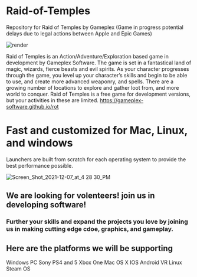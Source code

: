 # Raid-of-Temples
Repository for Raid of Temples by Gameplex (Game in progress potential delays due to legal actions between Apple and Epic Games)

![render](https://user-images.githubusercontent.com/34868944/143261341-1eaa1a80-1a5e-4446-b17f-255641ed82e2.png)

Raid of Temples is an Action/Adventure/Exploration based game in development by Gameplex Software. The game is set in a fantastical land of magic, wizards, fierce beasts and evil spirits. As your character progresses through the game, you level up your character’s skills and begin to be able to use, and create more advanced weaponry, and spells. There are a growing number of locations to explore and gather loot from, and more world to conquer. Raid of Temples is a free game for development versions, but your activities in these are limited. https://gameplex-software.github.io/rot

# Fast and customized for Mac, Linux, and windows
Launchers are built from scratch for each operating system to provide the best performance possible.

![Screen_Shot_2021-12-07_at_4 28 30_PM](https://user-images.githubusercontent.com/34868944/145115260-1bea945a-7ee8-47f9-8212-03a7b0d853aa.png)

## We are looking for volenteers! join us in developing software!
### Further your skills and expand the projects you love by joining us in making cutting edge cdoe, graphics, and gameplay.


## Here are the platforms we will be supporting
Windows PC
Sony PS4 and 5
Xbox One
Mac OS X
IOS
Android
VR
Linux
Steam OS
